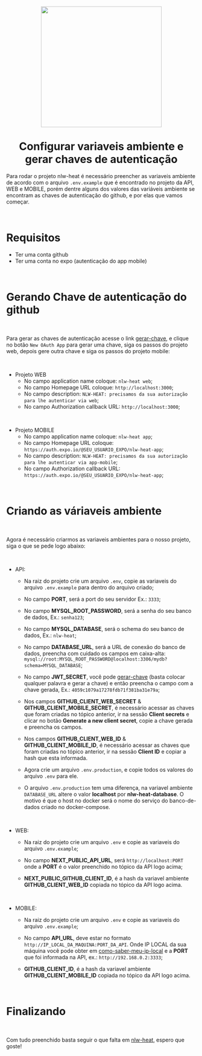 <h1 align="center" >
  <img src="https://github.githubassets.com/images/modules/logos_page/Octocat.png" src="DoWhile2021 configurar nlw-heat"  width="320" />
  <br />
  <br />
  Configurar variaveis ambiente e gerar chaves de autenticação
</h1>

Para rodar o projeto nlw-heat é necessário preencher as variaveis ambiente de acordo com o arquivo `.env.example` que é encontrado no projeto da API, WEB e MOBILE,
porém dentre alguns dos valores das variáveis ambiente se encontram as chaves de autenticação do github, e por elas que vamos começar.

<br />

# Requisitos

- Ter uma conta github
- Ter uma conta no expo (autenticação do app mobile)

<br />

# Gerando Chave de autenticação do github

<br />

Para gerar as chaves de autenticação acesse o link [gerar-chave](https://github.com/settings/developers), e clique no botão `New OAuth App` para gerar uma chave, siga os passos do projeto web, depois gere outra chave e siga os passos do projeto mobile:

<br />

- Projeto WEB
  - No campo application name coloque: `nlw-heat web`;
  - No campo Homepage URL coloque: `http://localhost:3000`;
  - No campo description: `NLW-HEAT: precisamos da sua autorização para lhe autenticar via web`;
  - No campo Authorization callback URL: `http://localhost:3000`;

<br />

- Projeto MOBILE
  - No campo application name coloque: `nlw-heat app`;
  - No campo Homepage URL coloque: `https://auth.expo.io/@SEU_USUARIO_EXPO/nlw-heat-app`;
  - No campo description: `NLW-HEAT: precisamos da sua autorização para lhe autenticar via app-mobile`;
  - No campo Authorization callback URL: `https://auth.expo.io/@SEU_USUARIO_EXPO/nlw-heat-app`;

<br />

# Criando as váriaveis ambiente

<br />

Agora é necessário criarmos as variaveis ambientes para o nosso projeto, siga o que se pede logo abaixo:

<br />

- API:
  - Na raiz do projeto crie um arquivo `.env`, copie as variaveis do arquivo `.env.example` para dentro do arquivo criado;
 
  - No campo <b>PORT</b>, será a port do seu servidor Ex.: `3333`;
 
  - No campo <b>MYSQL_ROOT_PASSWORD</b>, será a senha do seu banco de dados, Ex.: `senha123`;
 
  - No campo <b>MYSQL_DATABASE</b>, será o schema do seu banco de dados, Ex.: `nlw-heat`;
 
  - No campo <b>DATABASE_URL</b>, será a URL de conexão do banco de dados, preencha com cuidado os campos em caixa-alta: `mysql://root:MYSQL_ROOT_PASSWORD@localhost:3306/mydb?schema=MYSQL_DATABASE`;
 
  - No campo <b>JWT_SECRET</b>, você pode [gerar-chave](https://www.md5hashgenerator.com/) (basta colocar qualquer palavra e gerar a chave) e então preencha o campo com a chave gerada, Ex.: `4059c1079a17278fdb71f381ba31e79a`;
 
  - Nos campos <b>GITHUB_CLIENT_WEB_SECRET</b> & <b>GITHUB_CLIENT_MOBILE_SECRET</b>, é necessário acessar as chaves que foram criadas no tópico anterior, ir na sessão <b>Client secrets</b> e clicar no botão <b>Generate a new client secret</b>, copie a chave gerada e preencha os campos.
 
  - Nos campos <b>GITHUB_CLIENT_WEB_ID</b> & <b>GITHUB_CLIENT_MOBILE_ID</b>, é necessário acessar as chaves que foram criadas no tópico anterior, ir na sessão <b>Client ID</b> e copiar a hash que esta informada.

  - Agora crie um arquivo `.env.production`, e copie todos os valores do arquivo `.env` para ele.

  - O arquivo `.env.production` tem uma diferença, na variavel ambiente `DATABASE_URL` altere o valor <b>localhost</b> por <b>nlw-heat-database</b>. O motivo é que o host no docker será o nome do serviço do banco-de-dados criado no docker-compose.

<br />

- WEB:
  - Na raiz do projeto crie um arquivo `.env` e copie as variaveis do arquivo `.env.example`;
  
  - No campo <b>NEXT_PUBLIC_API_URL</b>, será `http://localhost:PORT` onde a <b>PORT</b> é o valor preenchido no tópico da API logo acima;
 
  - <b>NEXT_PUBLIC_GITHUB_CLIENT_ID</b>, é a hash da variavel ambiente <b>GITHUB_CLIENT_WEB_ID</b> copiada no tópico da API logo acima.


<br />

- MOBILE:
  - Na raiz do projeto crie um arquivo `.env` e copie as variaveis do arquivo `.env.example`;
 
  - No campo <b>API_URL</b>, deve estar no formato `http://IP_LOCAL_DA_MAQUINA:PORT_DA_API`. Onde IP LOCAL da sua máquina você pode obter em [como-saber-meu-ip-local](https://canaltech.com.br/internet/como-descobrir-o-numero-de-ip-externo-e-local/) e a <b>PORT</b> que foi informada na API, ex.: `http://192.168.0.2:3333`;
 
  - <b>GITHUB_CLIENT_ID</b>, é a hash da variavel ambiente <b>GITHUB_CLIENT_MOBILE_ID</b> copiada no tópico da API logo acima.

<br />

# Finalizando

<br />

Com tudo preenchido basta seguir o que falta em [nlw-heat](https://github.com/EddyPBR/nlw-heat/), espero que goste! 

<br />
